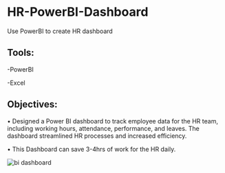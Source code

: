 # HR-PowerBI-Dashboard
Use PowerBI to create HR dashboard


## Tools:

  -PowerBI
  
  -Excel
  
 
## Objectives:
   • Designed a Power BI dashboard to track employee data for the HR team, including working hours, attendance, 
performance, and leaves. The dashboard streamlined HR processes and increased efficiency. 
   
   • This Dashboard can save 3-4hrs of work for the HR daily.
   
![bi dashboard](https://github.com/CassieHUANGpan/HR-PowerBI-Dashboard/assets/117584592/5924e418-e83d-4fc2-9a2a-2f989030eda2)
